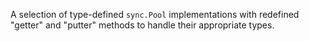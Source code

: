 A selection of type-defined `sync.Pool` implementations with redefined "getter" and "putter"
methods to handle their appropriate types.